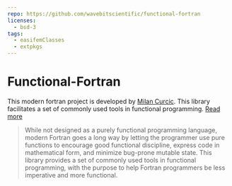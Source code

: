 ```yaml
---
repo: https://github.com/wavebitscientific/functional-fortran
licenses:
  - bsd-3
tags:
  - easifemClasses
  - extpkgs
---
```


# Functional-Fortran

This modern fortran project is developed by [Milan Curcic](https://github.com/milancurcic). This library facilitates a set of commonly used tools in functional programming. [Read more](https://github.com/wavebitscientific/functional-fortran)

> While not designed as a purely functional programming language, modern Fortran goes a long way by letting the programmer use pure functions to encourage good functional discipline, express code in mathematical form, and minimize bug-prone mutable state. This library provides a set of commonly used tools in functional programming, with the purpose to help Fortran programmers be less imperative and more functional.
